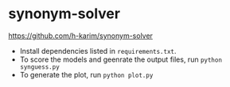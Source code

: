 # synonym-solver
https://github.com/h-karim/synonym-solver

- Install dependencies listed in `requirements.txt`.      
- To score the models and geenrate the output files, run `python synguess.py`      
- To generate the plot, run `python plot.py`
